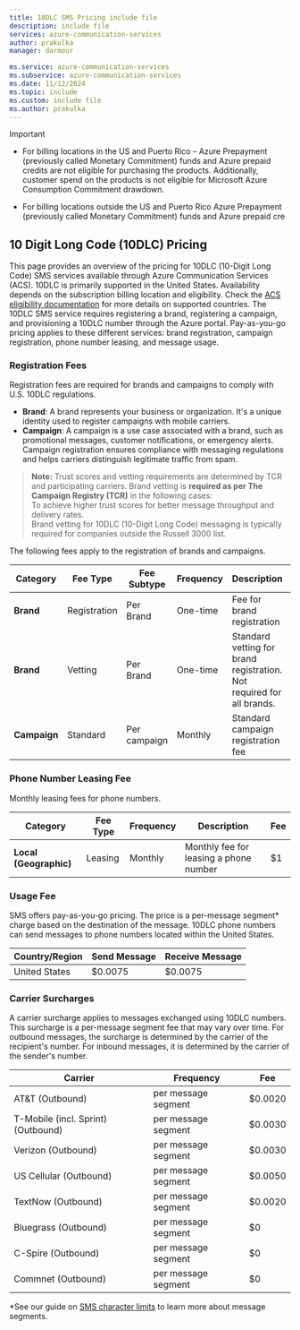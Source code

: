 ```yaml
---
title: 10DLC SMS Pricing include file
description: include file
services: azure-communication-services
author: prakulka
manager: darmour

ms.service: azure-communication-services
ms.subservice: azure-communication-services
ms.date: 11/12/2024 
ms.topic: include
ms.custom: include file
ms.author: prakulka
---
```

> [!IMPORTANT]
>- For billing locations in the US and Puerto Rico – Azure Prepayment (previously called Monetary Commitment) funds and Azure prepaid credits are not eligible for purchasing the products. Additionally, customer spend on the products is not eligible for Microsoft Azure Consumption Commitment drawdown.
>
>
>- For billing locations outside the US and Puerto Rico Azure Prepayment (previously called Monetary Commitment) funds and Azure prepaid cre

## 10 Digit Long Code (10DLC) Pricing

This page provides an overview of the pricing for 10DLC (10-Digit Long Code) SMS services available through Azure Communication Services (ACS). 10DLC is primarily supported in the United States. Availability depends on the subscription billing location and eligibility. Check the [ACS eligibility documentation](../../concepts/numbers/phone-number-management-for-united-states.md) for more details on supported countries. The 10DLC SMS service requires registering a brand, registering a campaign, and provisioning a 10DLC number through the Azure portal. Pay-as-you-go pricing applies to these different services: brand registration, campaign registration, phone number leasing, and message usage. 

### **Registration Fees**
Registration fees are required for brands and campaigns to comply with U.S. 10DLC regulations. 

- **Brand**: A brand represents your business or organization. It's a unique identity used to register campaigns with mobile carriers.
- **Campaign**: A campaign is a use case associated with a brand, such as promotional messages, customer notifications, or emergency alerts. Campaign registration ensures compliance with messaging regulations and helps carriers distinguish legitimate traffic from spam.

> **Note:** Trust scores and vetting requirements are determined by TCR and participating carriers. Brand vetting is **required as per The Campaign Registry (TCR)** in the following cases:  
> To achieve higher trust scores for better message throughput and delivery rates.    
> Brand vetting for 10DLC (10-Digit Long Code) messaging is typically required for companies outside the Russell 3000 list.

The following fees apply to the registration of brands and campaigns.

| Category           | Fee Type               | Fee Subtype                    | Frequency   | Description                          | Fee    |
|--------------------|------------------------|--------------------------------|-------------|--------------------------------------|--------|
| **Brand**          | Registration           | Per Brand                      | One-time     | Fee for brand registration           | $4     |
| **Brand**          | Vetting                | Per Brand                      | One-time    | Standard vetting for brand registration. Not required for all brands. | $40     |
| **Campaign**       | Standard               | Per campaign                   | Monthly     | Standard campaign registration fee   | $10    |


### **Phone Number Leasing Fee**
Monthly leasing fees for phone numbers.

| Category           | Fee Type               | Frequency   | Description                            | Fee    |
|--------------------|------------------------|-------------|----------------------------------------|--------|
| **Local (Geographic)**   | Leasing                | Monthly     | Monthly fee for leasing a phone number | $1     |


### Usage Fee
SMS offers pay-as-you-go pricing. The price is a per-message segment* charge based on the destination of the message. 10DLC phone numbers can send messages to phone numbers located within the United States.

|Country/Region| Send Message | Receive Message|
|-----------|---------|--------------|
|United States| $0.0075 | $0.0075|
  

### **Carrier Surcharges**
A carrier surcharge applies to messages exchanged using 10DLC numbers. This surcharge is a per-message segment fee that may vary over time. For outbound messages, the surcharge is determined by the carrier of the recipient's number. For inbound messages, it is determined by the carrier of the sender's number.

| Carrier            | Frequency      | Fee    |
|--------------------|---------------------------------------|--------|
| AT&T (Outbound)    | per message segment                   | $0.0020|
| T-Mobile (incl. Sprint) (Outbound) | per message segment   | $0.0030|
| Verizon (Outbound) | per message segment                   | $0.0030|
| US Cellular (Outbound) | per message segment               |  $0.0050|
| TextNow (Outbound) | per message segment                   |  $0.0020|
| Bluegrass (Outbound)| per message segment                  |  $0     |
| C-Spire (Outbound) | per message segment                   |  $0     |
| Commnet (Outbound) | per message segment                   |  $0     |

*See our guide on [SMS character limits](../sms/sms-faq.md#what-is-the-sms-character-limit) to learn more about message segments.
